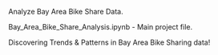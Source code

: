 Analyze Bay Area Bike Share Data.

Bay\_Area\_Bike\_Share\_Analysis.ipynb - Main project file.

Discovering Trends & Patterns in Bay Area Bike Sharing data!
